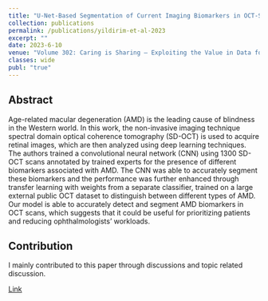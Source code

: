 ```yaml
---
title: "U-Net-Based Segmentation of Current Imaging Biomarkers in OCT-Scans of Patients with Age Related Macular Degeneration"
collection: publications
permalink: /publications/yildirim-et-al-2023
excerpt: ""
date: 2023-6-10
venue: "Volume 302: Caring is Sharing – Exploiting the Value in Data for Health and Innovation"
classes: wide
publ: "true"
---
```


## Abstract

Age-related macular degeneration (AMD) is the leading cause of blindness in the Western world. In this work, the non-invasive imaging technique spectral domain optical coherence tomography (SD-OCT) is used to acquire retinal images, which are then analyzed using deep learning techniques. The authors trained a convolutional neural network (CNN) using 1300 SD-OCT scans annotated by trained experts for the presence of different biomarkers associated with AMD. The CNN was able to accurately segment these biomarkers and the performance was further enhanced through transfer learning with weights from a separate classifier, trained on a large external public OCT dataset to distinguish between different types of AMD. Our model is able to accurately detect and segment AMD biomarkers in OCT scans, which suggests that it could be useful for prioritizing patients and reducing ophthalmologists’ workloads.

## Contribution

I mainly contributed to this paper through discussions and topic related discussion.

[Link](https://ebooks.iospress.nl/doi/10.3233/SHTI230315)
